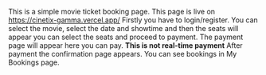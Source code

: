 This is a simple movie ticket booking page.
This page is live on https://cinetix-gamma.vercel.app/
Firstly you have to login/register.
You can select the movie, select the date and showtime and then the seats will appear you can select the seats and proceed to payment.
The payment page will appear here you can pay.  **This is not real-time payment**
After payment the confirmation page appears.
You can see bookings in My Bookings page.
